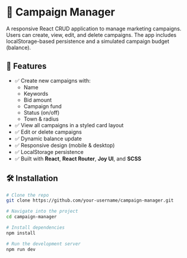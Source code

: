 # 📣 Campaign Manager

A responsive React CRUD application to manage marketing campaigns.  
Users can create, view, edit, and delete campaigns. The app includes localStorage-based persistence and a simulated campaign budget (balance).

## 🚀 Features

- ✅ Create new campaigns with:
  - Name
  - Keywords
  - Bid amount
  - Campaign fund
  - Status (on/off)
  - Town & radius
- ✅ View all campaigns in a styled card layout
- ✅ Edit or delete campaigns
- ✅ Dynamic balance update
- ✅ Responsive design (mobile & desktop)
- ✅ LocalStorage persistence
- ✅ Built with **React**, **React Router**, **Joy UI**, and **SCSS**

## 🛠️ Installation

```bash
# Clone the repo
git clone https://github.com/your-username/campaign-manager.git

# Navigate into the project
cd campaign-manager

# Install dependencies
npm install

# Run the development server
npm run dev
```
